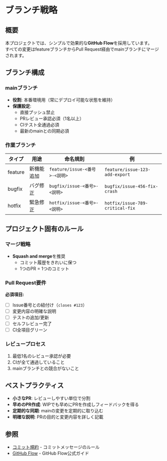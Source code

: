 # ブランチ戦略

## 概要

本プロジェクトでは、シンプルで効果的な**GitHub Flow**を採用しています。  
すべての変更はfeatureブランチからPull Request経由でmainブランチにマージされます。

## ブランチ構成

### mainブランチ

- **役割**: 本番環境用（常にデプロイ可能な状態を維持）
- **保護設定**:
  - 直接プッシュ禁止
  - PRレビュー承認必須（1名以上）
  - CIテスト全通過必須
  - 最新のmainとの同期必須

### 作業ブランチ

| タイプ | 用途 | 命名規則 | 例 |
|--------|------|----------|-----|
| feature | 新機能追加 | `feature/issue-<番号>-<説明>` | `feature/issue-123-add-export` |
| bugfix | バグ修正 | `bugfix/issue-<番号>-<説明>` | `bugfix/issue-456-fix-crash` |
| hotfix | 緊急修正 | `hotfix/issue-<番号>-<説明>` | `hotfix/issue-789-critical-fix` |

## プロジェクト固有のルール

### マージ戦略

- **Squash and merge**を推奨
  - コミット履歴をきれいに保つ
  - 1つのPR = 1つのコミット

### Pull Request要件

**必須項目:**

- [ ] Issue番号との紐付け（`closes #123`）
- [ ] 変更内容の明確な説明
- [ ] テストの追加/更新
- [ ] セルフレビュー完了
- [ ] CI全項目グリーン

### レビュープロセス

1. 最低1名のレビュー承認が必要
2. CIが全て通過していること
3. mainブランチとの競合がないこと

## ベストプラクティス

- **小さなPR**: レビューしやすい単位で分割
- **早めのPR作成**: WIPでも早めにPRを作成しフィードバックを得る
- **定期的な同期**: mainの変更を定期的に取り込む
- **明確な説明**: PRの目的と変更内容を詳しく記載

## 参照

- [コミット規約](./04_commit-convention.md) - コミットメッセージのルール
- [GitHub Flow](https://docs.github.com/en/get-started/quickstart/github-flow) - GitHub Flow公式ガイド
